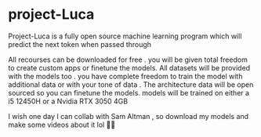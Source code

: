 # project-Luca
Project-Luca is a fully open source machine learning program which will predict the next token when passed through

All recourses can be downloaded for free . you will be given total freedom to create custom apps or finetune the models. 
All datasets will be provided with the models too . you have complete freedom to train the model with additional data or with your tone of data . The architecture data will be open sourced
so you can finetune the models.
models will be trained on either a i5 12450H or a Nvidia RTX 3050 4GB

I wish one day I can collab with Sam Altman , so download my models and make some videos about it lol 🤫😉
